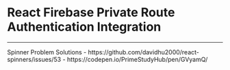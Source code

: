 # React Firebase Private Route Authentication Integration

<hr>
Spinner Problem Solutions
 - https://github.com/davidhu2000/react-spinners/issues/53
 - https://codepen.io/PrimeStudyHub/pen/GVyamQ/
